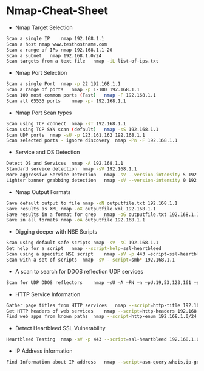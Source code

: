 # Nmap-Cheat-Sheet

- Nmap Target Selection
```bash
Scan a single IP	nmap 192.168.1.1
Scan a host	nmap www.testhostname.com
Scan a range of IPs	nmap 192.168.1.1-20
Scan a subnet	nmap 192.168.1.0/24
Scan targets from a text file	nmap -iL list-of-ips.txt
```

- Nmap Port Selection
```bash
Scan a single Port	nmap -p 22 192.168.1.1
Scan a range of ports	nmap -p 1-100 192.168.1.1
Scan 100 most common ports (Fast)	nmap -F 192.168.1.1
Scan all 65535 ports	nmap -p- 192.168.1.1
```
- Nmap Port Scan types
```bash
Scan using TCP connect	nmap -sT 192.168.1.1
Scan using TCP SYN scan (default)	nmap -sS 192.168.1.1
Scan UDP ports	nmap -sU -p 123,161,162 192.168.1.1
Scan selected ports - ignore discovery	nmap -Pn -F 192.168.1.1
```

- Service and OS Detection
```bash
Detect OS and Services	nmap -A 192.168.1.1
Standard service detection	nmap -sV 192.168.1.1
More aggressive Service Detection	nmap -sV --version-intensity 5 192.168.1.1
Lighter banner grabbing detection	nmap -sV --version-intensity 0 192.168.1.1
```

- Nmap Output Formats
```bash
Save default output to file	nmap -oN outputfile.txt 192.168.1.1
Save results as XML	nmap -oX outputfile.xml 192.168.1.1
Save results in a format for grep	nmap -oG outputfile.txt 192.168.1.1
Save in all formats	nmap -oA outputfile 192.168.1.1
```

- Digging deeper with NSE Scripts
```bash
Scan using default safe scripts	nmap -sV -sC 192.168.1.1
Get help for a script	nmap --script-help=ssl-heartbleed
Scan using a specific NSE script	nmap -sV -p 443 –script=ssl-heartbleed.nse 192.168.1.1
Scan with a set of scripts	nmap -sV --script=smb* 192.168.1.1
```


- A scan to search for DDOS reflection UDP services
```bash
Scan for UDP DDOS reflectors	nmap –sU –A –PN –n –pU:19,53,123,161 –script=ntp-monlist,dns-recursion,snmp-sysdescr 192.168.1.0/24
```


- HTTP Service Information
```bash
Gather page titles from HTTP services	nmap --script=http-title 192.168.1.0/24
Get HTTP headers of web services	nmap --script=http-headers 192.168.1.0/24
Find web apps from known paths	nmap --script=http-enum 192.168.1.0/24
```

- Detect Heartbleed SSL Vulnerability
```bash
Heartbleed Testing	nmap -sV -p 443 --script=ssl-heartbleed 192.168.1.0/24
```

- IP Address information
```bash
Find Information about IP address	nmap --script=asn-query,whois,ip-geolocation-maxmind 192.168.1.0/24
```



